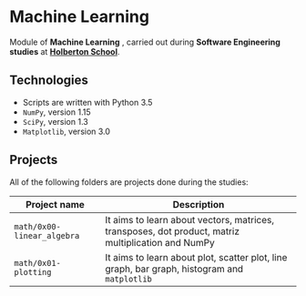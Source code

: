 # Machine Learning

Module of **Machine Learning** , carried out during **Software Engineering studies** at **[Holberton School](https://www.holbertonschool.com/)**.

## Technologies
* Scripts are written with Python 3.5
* `NumPy`, version 1.15
* `SciPy`, version 1.3
* `Matplotlib`, version 3.0

## Projects
All of the following folders are projects done during the studies:

| Project name | Description |
| ------------ | ----------- |
| `math/0x00-linear_algebra` | It aims to learn about vectors, matrices, transposes, dot product, matriz multiplication and NumPy |
| `math/0x01-plotting` | It aims to learn about plot, scatter plot, line graph, bar graph, histogram and `matplotlib` |
